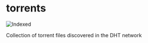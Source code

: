 torrents 
========
![Indexed](https://img.shields.io/badge/indexed-106546-blue)

Collection of torrent files discovered in the DHT network
